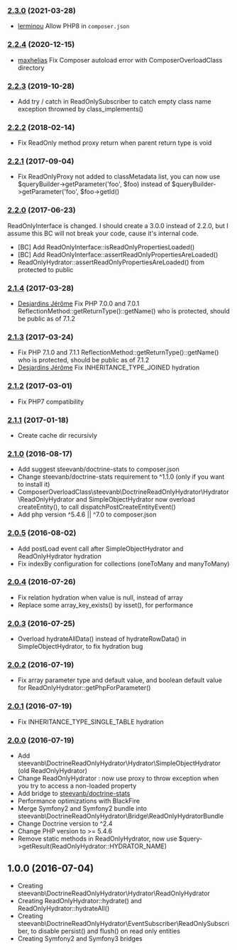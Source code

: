 ### [2.3.0](../../compare/2.2.4...2.3.0) (2021-03-28)

- [lerminou](https://github.com/lerminou) Allow PHP8 in `composer.json`

### [2.2.4](../../compare/2.2.3...2.2.4) (2020-12-15)

- [maxhelias](https://github.com/maxhelias) Fix Composer autoload error with ComposerOverloadClass directory

### [2.2.3](../../compare/2.2.2...2.2.3) (2019-10-28)

- Add try / catch in ReadOnlySubscriber to catch empty class name exception throwned by class_implements()

### [2.2.2](../../compare/2.2.1...2.2.2) (2018-02-14)

- Fix ReadOnly method proxy return when parent return type is void

### [2.2.1](../../compare/2.2.0...2.2.1) (2017-09-04)

- Fix ReadOnlyProxy not added to classMetadata list, you can now use $queryBuilder->getParameter('foo', $foo) instead of $queryBuilder->getParameter('foo', $foo->getId()

### [2.2.0](../../compare/2.1.4...2.2.0) (2017-06-23)

ReadOnlyInterface is changed. I should create a 3.0.0 instead of 2.2.0, but I assume this BC will not break your code, cause it's internal code.
- [BC] Add ReadOnlyInterface::isReadOnlyPropertiesLoaded()
- [BC] Add ReadOnlyInterface::assertReadOnlyPropertiesAreLoaded()
- ReadOnlyHydrator::assertReadOnlyPropertiesAreLoaded() from protected to public

### [2.1.4](../../compare/2.1.3...2.1.4) (2017-03-28)

- [Desjardins Jérôme](https://github.com/jewome62) Fix PHP 7.0.0 and 7.0.1 ReflectionMethod::getReturnType()::getName() who is protected, should be public as of 7.1.2

### [2.1.3](../../compare/2.1.2...2.1.3) (2017-03-24)

- Fix PHP 7.1.0 and 7.1.1 ReflectionMethod::getReturnType()::getName() who is protected, should be public as of 7.1.2
- [Desjardins Jérôme](https://github.com/jewome62) Fix INHERITANCE_TYPE_JOINED hydration

### [2.1.2](../../compare/2.1.1...2.1.2) (2017-03-01)

- Fix PHP7 compatibility

### [2.1.1](../../compare/2.1.0...2.1.1) (2017-01-18)

- Create cache dir recursivly

### [2.1.0](../../compare/2.0.5...2.1.0) (2016-08-17)

- Add suggest steevanb/doctrine-stats to composer.json
- Change steevanb/doctrine-stats requirement to ^1.1.0 (only if you want to install it)
- ComposerOverloadClass\steevanb\DoctrineReadOnlyHydrator\Hydrator\ReadOnlyHydrator and SimpleObjectHydrator now
overload createEntity(), to call dispatchPostCreateEntityEvent()
- Add php version ^5.4.6 || ^7.0 to composer.json

### [2.0.5](../../compare/2.0.4...2.0.5) (2016-08-02)

- Add postLoad event call after SimpleObjectHydrator and ReadOnlyHydrator hydration
- Fix indexBy configuration for collections (oneToMany and manyToMany)

### [2.0.4](../../compare/2.0.3...2.0.4) (2016-07-26)

- Fix relation hydration when value is null, instead of array
- Replace some array_key_exists() by isset(), for performance

### [2.0.3](../../compare/2.0.2...2.0.3) (2016-07-25)

- Overload hydrateAllData() instead of hydrateRowData() in SimpleObjectHydrator, to fix hydration bug

### [2.0.2](../../compare/2.0.1...2.0.2) (2016-07-19)

- Fix array parameter type and default value, and boolean default value for ReadOnlyHydrator::getPhpForParameter()

### [2.0.1](../../compare/2.0.0...2.0.1) (2016-07-19)

- Fix INHERITANCE_TYPE_SINGLE_TABLE hydration

### [2.0.0](../../compare/1.0.0...2.0.0) (2016-07-19)

- Add steevanb\DoctrineReadOnlyHydrator\Hydrator\SimpleObjectHydrator (old ReadOnlyHydrator)
- Change ReadOnlyHydrator : now use proxy to throw exception when you try to access a non-loaded property
- Add bridge to [steevanb/doctrine-stats](https://github.com/steevanb/doctrine-stats)
- Performance optimizations with BlackFire
- Merge Symfony2 and Symfony2 bundle into steevanb\DoctrineReadOnlyHydrator\Bridge\ReadOnlyHydratorBundle
- Change Doctrine version to ^2.4
- Change PHP version to >= 5.4.6
- Remove static methods in ReadOnlyHydrator, now use $query->getResult(ReadOnlyHydrator::HYDRATOR_NAME)

1.0.0 (2016-07-04)
------------------

- Creating steevanb\DoctrineReadOnlyHydrator\Hydrator\ReadOnlyHydrator
- Creating ReadOnlyHydrator::hydrate() and ReadOnlyHydrator::hydrateAll()
- Creating steevanb\DoctrineReadOnlyHydrator\EventSubscriber\ReadOnlySubscriber, to disable persist() and flush() on read only entities
- Creating Symfony2 and Symfony3 bridges
